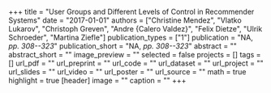 +++
title = "User Groups and Different Levels of Control in Recommender Systems"
date = "2017-01-01"
authors = ["Christine Mendez", "Vlatko Lukarov", "Christoph Greven", "Andre {Calero Valdez}", "Felix Dietze", "Ulrik Schroeder", "Martina Ziefle"]
publication_types = ["1"]
publication = "NA, _pp. 308--323_"
publication_short = "NA, _pp. 308--323_"
abstract = ""
abstract_short = ""
image_preview = ""
selected = false
projects = []
tags = []
url_pdf = ""
url_preprint = ""
url_code = ""
url_dataset = ""
url_project = ""
url_slides = ""
url_video = ""
url_poster = ""
url_source = ""
math = true
highlight = true
[header]
image = ""
caption = ""
+++
